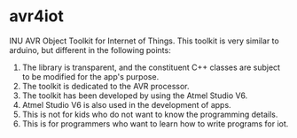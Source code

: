 # avr4iot
INU AVR Object Toolkit for Internet of Things.
This toolkit is very similar to arduino, but different in the following points:
1. The library is transparent, and the constituent C++ classes are subject to be modified for the app's purpose.
2. The toolkit is dedicated to the AVR processor.
3. The toolkit has been developed by using the Atmel Studio V6.
4. Atmel Studio V6 is also used in the development of apps.
5. This is not for kids who do not want to know the programming details.
6. This is for programmers who want to learn how to write programs for iot.
